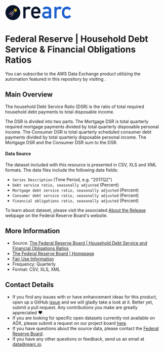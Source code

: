 <a href="https://www.rearc.io/data/">
    <img src="./rearc_logo_rgb.png" alt="Rearc Logo" title="Rearc Logo" height="52" />
</a>

# Federal Reserve | Household Debt Service & Financial Obligations Ratios

You can subscribe to the AWS Data Exchange product utilizing the automation featured in this repository by visiting [](). 

## Main Overview

The household Debt Service Ratio (DSR) is the ratio of total required household debt payments to total disposable income.

The DSR is divided into two parts. The Mortgage DSR is total quarterly required mortgage payments divided by total quarterly disposable personal income. The Consumer DSR is total quarterly scheduled consumer debt payments divided by total quarterly disposable personal income. The Mortgage DSR and the Consumer DSR sum to the DSR.

#### Data Source

The dataset included with this resource is presented in CSV, XLS and XML formats. The data files include the following data fields:

- `Series Description` (Time Period, e.g. "2017Q2")
- `Debt service ratio, seasonally adjusted` (Percent)
- `Mortgage debt service ratio, seasonally adjusted` (Percent)
- `Consumer debt service ratio, seasonally adjusted` (Percent)
- `Financial obligations ratio, seasonally adjusted` (Percent)

To learn about dataset, please visit the associated [About the Release](https://www.federalreserve.gov/releases/housedebt/about.htm) webpage on the Federal Reserve Board's website.

## More Information
- Source: [The Federal Reserve Board | Household Debt Service and Financial Obligations Ratios](https://www.federalreserve.gov/releases/housedebt/default.htm)      
- [The Federal Reserve Board | Homepage](https://www.federalreserve.gov)    
- [Fair Use Information](https://www.usa.gov/government-works)  
- Frequency: Quarterly
- Format: CSV, XLS, XML

## Contact Details
- If you find any issues with or have enhancement ideas for this product, open up a GitHub [issue](https://github.com/rearc-data/federal-reserve-household-debt-financial-obligations/issues) and we will gladly take a look at it. Better yet, submit a pull request. Any contributions you make are greatly appreciated :heart:.
- If you are looking for specific open datasets currently not available on ADX, please submit a request on our project board [here](https://github.com/orgs/rearc-data/projects/1).
- If you have questions about the source data, please contact the [Federal Reserve Board](https://www.federalreserve.gov/aboutthefed/contact-us-topics.htm).
- If you have any other questions or feedback, send us an email at data@rearc.io.

